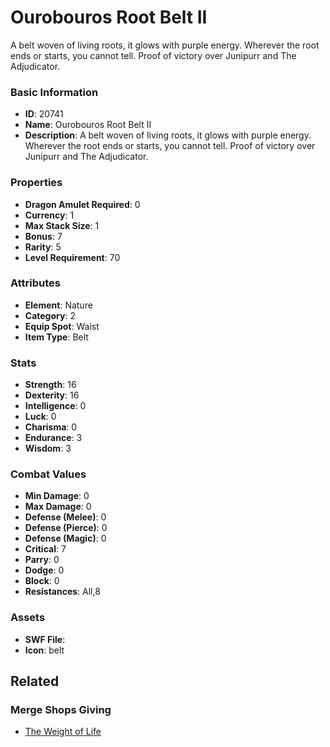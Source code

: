 # Ourobouros Root Belt II

A belt woven of living roots, it glows with purple energy. Wherever the root ends or starts, you cannot tell. Proof of victory over Junipurr and The Adjudicator.

### Basic Information

- **ID**: 20741
- **Name**: Ourobouros Root Belt II
- **Description**: A belt woven of living roots, it glows with purple energy. Wherever the root ends or starts, you cannot tell. Proof of victory over Junipurr and The Adjudicator.

### Properties

- **Dragon Amulet Required**: 0
- **Currency**: 1
- **Max Stack Size**: 1
- **Bonus**: 7
- **Rarity**: 5
- **Level Requirement**: 70

### Attributes

- **Element**: Nature
- **Category**: 2
- **Equip Spot**: Waist
- **Item Type**: Belt

### Stats

- **Strength**: 16
- **Dexterity**: 16
- **Intelligence**: 0
- **Luck**: 0
- **Charisma**: 0
- **Endurance**: 3
- **Wisdom**: 3

### Combat Values

- **Min Damage**: 0
- **Max Damage**: 0
- **Defense (Melee)**: 0
- **Defense (Pierce)**: 0
- **Defense (Magic)**: 0
- **Critical**: 7
- **Parry**: 0
- **Dodge**: 0
- **Block**: 0
- **Resistances**: All,8

### Assets

- **SWF File**: 
- **Icon**: belt

## Related

### Merge Shops Giving

- [The Weight of Life](../merge-shops/361-the-weight-of-life.md)

